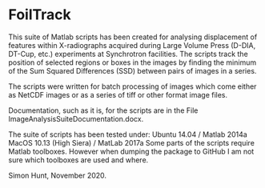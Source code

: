 # FoilTrack

This suite of Matlab scripts has been created for analysing displacement of features within X-radiographs acquired during Large Volume Press (D-DIA, DT-Cup, etc.) experiments at Synchrotron facilities. The scripts track the position of selected regions or boxes in the images by finding the minimum of the Sum Squared Differences (SSD) between pairs of images in a series.

The scripts were written for batch processing of images which come either as NetCDF images or as a series of tiff or other format image files.

Documentation, such as it is, for the scripts are in the File ImageAnalysisSuiteDocumentation.docx. 

The suite of scripts has been tested under:
	Ubuntu 14.04 / Matlab 2014a
  MacOS 10.13 (High Siera) / MatLab 2017a
Some parts of the scripts require Matlab toolboxes. However when dumping the package to GitHub I am not sure which toolboxes are used and where. 


Simon Hunt, November 2020.
